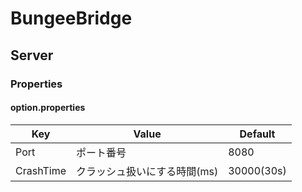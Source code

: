# BungeeBridge

## Server

### Properties

#### option.properties

| Key | Value | Default |
|-----|-------|---------|
| Port | ポート番号 | 8080 |
| CrashTime | クラッシュ扱いにする時間(ms) | 30000(30s)
